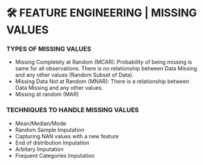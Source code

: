 # 🛠 FEATURE ENGINEERING | MISSING VALUES

### TYPES OF MISSING VALUES
- Missing Completely at Random (MCAR): Probability of being missing is same for all observations. There is no relationship between Data Missing and any other values (Random Subset of Data).
- Missing Data Not at Random (MNAR): There is a relationship between Data Missing and any other values.
- Missing at random (MAR)

### TECHNIQUES TO HANDLE MISSING VALUES
- Mean/Median/Mode
- Random Sample Imputation
- Capturing NAN values with a new feature
- End of distribution Imputation
- Arbitary Imputation
- Frequent Categories Imputation
